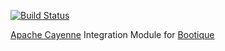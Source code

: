 [![Build Status](https://travis-ci.org/nhl/bootique-cayenne.svg)](https://travis-ci.org/nhl/bootique-cayenne)

[Apache Cayenne](http://cayenne.apache.org/) Integration Module for [Bootique](https://github.com/nhl/bootique)

